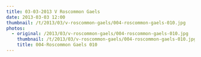 ```yaml
---
title: 03-03-2013 V Roscommon Gaels
date: 2013-03-03 12:00
thumbnail: /t/2013/03/v-roscommon-gaels/004-roscommon-gaels-010.jpg
photos:
  - original: /2013/03/v-roscommon-gaels/004-roscommon-gaels-010.jpg
    thumbnail: /t/2013/03/v-roscommon-gaels/004-roscommon-gaels-010.jpg
    title: 004-Roscommon Gaels 010
---
```

